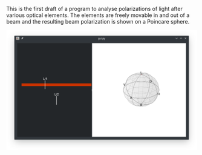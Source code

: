 This is the first draft of a program to analyse polarizations of light after
various optical elements. The elements are freely movable in and out of a beam
and the resulting beam polarization is shown on a Poincare sphere.

![Alt Screenshot](screenshot.png?raw=true "Screenshot")
